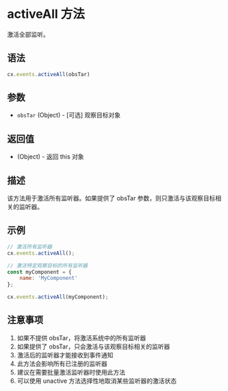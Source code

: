 # activeAll 方法

激活全部监听。

## 语法

```javascript
cx.events.activeAll(obsTar)
```

## 参数

- `obsTar` (Object) - [可选] 观察目标对象

## 返回值

- (Object) - 返回 this 对象

## 描述

该方法用于激活所有监听器。如果提供了 obsTar 参数，则只激活与该观察目标相关的监听器。

## 示例

```javascript
// 激活所有监听器
cx.events.activeAll();

// 激活特定观察目标的所有监听器
const myComponent = {
    name: 'MyComponent'
};

cx.events.activeAll(myComponent);
```

## 注意事项

1. 如果不提供 obsTar，将激活系统中的所有监听器
2. 如果提供了 obsTar，只会激活与该观察目标相关的监听器
3. 激活后的监听器才能接收到事件通知
4. 此方法会影响所有已注册的监听器
5. 建议在需要批量激活监听器时使用此方法
6. 可以使用 unactive 方法选择性地取消某些监听器的激活状态 